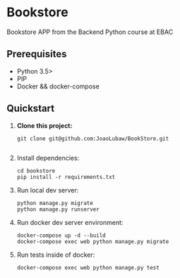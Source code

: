 # Bookstore

Bookstore APP from the Backend Python course at EBAC

## Prerequisites

- Python 3.5>
- PIP
- Docker && docker-compose

## Quickstart

1. **Clone this project:**

   ```shell
   git clone git@github.com:JoaoLubaw/BookStore.git


2. Install dependencies:

   ```shell
   cd bookstore
   pip install -r requirements.txt
   ```

3. Run local dev server:

   ```shell
   python manage.py migrate
   python manage.py runserver
   ```
   
4. Run docker dev server environment:

   ```shell
   docker-compose up -d --build 
   docker-compose exec web python manage.py migrate
   ```

5. Run tests inside of docker:

   ```shell
   docker-compose exec web python manage.py test
   ```
